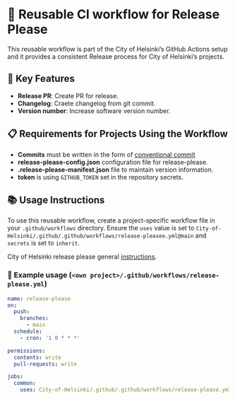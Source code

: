# 🚀 Reusable CI workflow for Release Please

This reusable workflow is part of the City of Helsinki’s GitHub Actions setup and it provides a consistent Release process for City of Helsinki’s projects.

## 🌟 Key Features

- **Release PR**: Create PR for release.
- **Changelog**: Craete changelog from git commit.
- **Version number**: Increase software version number. 

## 📋 Requirements for Projects Using the Workflow

- **Commits** must be written in the form of [conventional commit](https://www.conventionalcommits.org/en/v1.0.0/) 
- **release-please-config.json** configuration file for release-please.
- **.release-please-manifest.json** file to maintain version information.
- **token** is using `GITHUB_TOKEN` set in the repository secrets.

## 📚 Usage Instructions

To use this reusable workflow, create a project-specific workflow file in your `.github/workflows` directory. Ensure the `uses` value is set to `City-of-Helsinki/.github/.github/workflows/release-pleasee.yml@main` and `secrets` is set to `inherit`. 

City of Helsinki release please general [instructions](https://helsinkisolutionoffice.atlassian.net/wiki/spaces/DD/pages/8278966368/Releases+with+release-please).

### 📄 Example usage (`<own project>/.github/workflows/release-please.yml`)

```yaml
name: release-please
on:
  push:
    branches:
      - main
  schedule:
    - cron: '1 0 * * *'

permissions:
  contents: write
  pull-requests: write

jobs:
  common:
    uses: City-of-Helsinki/.github/.github/workflows/release-please.yml@main

